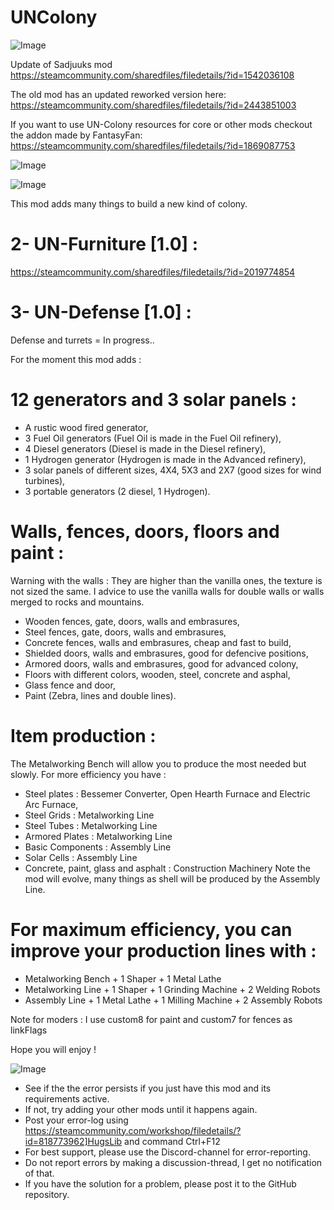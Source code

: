 # UNColony

![Image](https://i.imgur.com/buuPQel.png)

Update of Sadjuuks mod
https://steamcommunity.com/sharedfiles/filedetails/?id=1542036108

The old mod has an updated reworked version here:
https://steamcommunity.com/sharedfiles/filedetails/?id=2443851003

If you want to use UN-Colony resources for core or other mods checkout the addon made by FantasyFan:
https://steamcommunity.com/sharedfiles/filedetails/?id=1869087753

![Image](https://i.imgur.com/pufA0kM.png)

	
![Image](https://i.imgur.com/Z4GOv8H.png)


This mod adds many things to build a new kind of colony.

# 2- UN-Furniture [1.0] : 
https://steamcommunity.com/sharedfiles/filedetails/?id=2019774854
# 3- UN-Defense [1.0] : 
Defense and turrets = In progress..


For the moment this mod adds :

# 12 generators and 3 solar panels :

- A rustic wood fired generator,
- 3 Fuel Oil generators (Fuel Oil is made in the Fuel Oil refinery),
- 4 Diesel generators (Diesel is made in the Diesel refinery),
- 1 Hydrogen generator (Hydrogen is made in the Advanced refinery),
- 3 solar panels of different sizes, 4X4, 5X3 and 2X7 (good sizes for wind turbines),
- 3 portable generators (2 diesel, 1 Hydrogen).

# Walls, fences, doors, floors and paint :

Warning with the walls : They are higher than the vanilla ones, the texture is not sized the same.
I advice to use the vanilla walls for double walls or walls merged to rocks and mountains.
- Wooden fences, gate, doors, walls and embrasures,
- Steel fences, gate, doors, walls and embrasures,
- Concrete fences, walls and embrasures, cheap and fast to build,
- Shielded doors, walls and embrasures, good for defencive positions,
- Armored doors, walls and embrasures, good for advanced colony,
- Floors with different colors, wooden, steel, concrete and asphal,
- Glass fence and door,
- Paint (Zebra, lines and double lines).

# Item production :

The Metalworking Bench will allow you to produce the most needed but slowly. For more efficiency you have :
- Steel plates : Bessemer Converter, Open Hearth Furnace and Electric Arc Furnace,
- Steel Grids : Metalworking Line
- Steel Tubes : Metalworking Line
- Armored Plates : Metalworking Line
- Basic Components : Assembly Line
- Solar Cells : Assembly Line
- Concrete, paint, glass and asphalt : Construction Machinery
Note the mod will evolve, many things as shell will be produced by the Assembly Line.

# For maximum efficiency, you can improve your production lines with :

- Metalworking Bench + 1 Shaper + 1 Metal Lathe
- Metalworking Line + 1 Shaper + 1 Grinding Machine + 2 Welding Robots
- Assembly Line + 1 Metal Lathe + 1 Milling Machine + 2 Assembly Robots


Note for moders : I use custom8 for paint and custom7 for fences as linkFlags


Hope you will enjoy !


![Image](https://i.imgur.com/PwoNOj4.png)



-  See if the the error persists if you just have this mod and its requirements active.
-  If not, try adding your other mods until it happens again.
-  Post your error-log using https://steamcommunity.com/workshop/filedetails/?id=818773962]HugsLib and command Ctrl+F12
-  For best support, please use the Discord-channel for error-reporting.
-  Do not report errors by making a discussion-thread, I get no notification of that.
-  If you have the solution for a problem, please post it to the GitHub repository.



